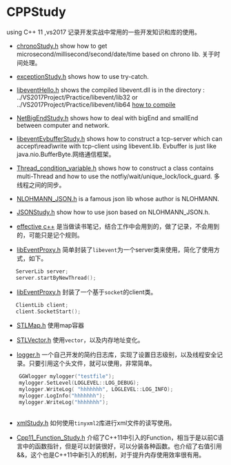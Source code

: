 # CPPStudy
using C++ 11  ,vs2017
记录开发实战中常用的一些开发知识和库的使用。

* [chronoStudy.h](./VS2017Project/Practice/chronoStudy.h) show how to get microsecond/millisecond/second/date/time based on chrono lib. 关于时间处理。

* [exceptionStudy.h](./VS2017Project/Practice/exceptionStudy.h) shows how to use try-catch.

* [libeventHello.h](./VS2017Project/Practice/libeventHello.h) shows the compiled libevent.dll is in the directory : ../VS2017Project/Practice/libevent/lib32 or ../VS2017Project/Practice/libevent/lib64 [how to compile](./windows10下编译libevent（x64和x86））)

* [NetBigEndStudy.h](./VS2017Project/Practice/NetBigEndStudy.h) shows how to deal with bigEnd and smallEnd between computer and network.

* [libeventEvbufferStudy.h](./VS2017Project/Practice/libeventEvbufferStudy.h) shows how to construct a tcp-server which can accept\read\write with tcp-client using libevent.lib. Evbuffer is just like java.nio.BufferByte.网络通信框架。

* [Thread_condition_variable.h](./VS2017Project/Practice/Thread_condition_variable.h) shows how to construct a class contains multi-Thread and how to use the notfiy/wait/unique_lock/lock_guard. 多线程之间的同步。

* [NLOHMANN_JSON.h](./VS2017Project/Practice/NLOHMANN_JSON.h) is a famous json lib whose author is NLOHMANN. 

* [JSONStudy.h](./VS2017Project/Practice/JSONStudy.h) show how to use json based on NLOHMANN_JSON.h.

* [effective c++](./effective_Cpp_50rules.md) 是当做读书笔记，结合工作中会用到的，做了记录，不会用到的，可能只是记个规则。

* [libEventProxy.h](./VS2017Project/Practice/libEventProxy.h) 简单封装了`libevent`为一个server类来使用，简化了使用方式，如下。

```cpp
   ServerLib server;
   server.startByNewThread();
```

* [libEventProxy.h](./VS2017Project/Practice/libEventProxy.h) 封装了一个基于`socket`的client类。

```cpp
   ClientLib client;
   client.SocketStart();
```

* [STLMap.h](./VS2017Project/Practice/STLMap.h) 使用map容器

* [STLVector.h](./VS2017Project/Practice/STLVector.h) 使用`vector`，以及内存地址变化。

* [logger.h](./VS2017Project/Practice/logger.h) 一个自己开发的简约日志库，实现了设置日志级别，以及线程安全记录。只要引用这个头文件，就可以使用，非常简单。

```cpp
	GGWlogger mylogger("testfile");
	mylogger.SetLevel(LOGLEVEL::LOG_DEBUG);
	mylogger.WriteLog( "hhhhhhh", LOGLEVEL::LOG_INFO);
	mylogger.LogInfo("hhhhhhh");
	mylogger.WriteLog("hhhhhhh");
	
```

* [xmlStudy.h](./VS2017Project/Practice/xmlStudy.h) 如何使用`tinyxml2`库进行xml文件的读写使用。

* [Cpp11_Function_Study.h](./VS2017Project/Practice/Cpp11_Function_Study.h) 介绍了C++11中引入的Function，相当于是以前C语言中的函数指针，但是可以封装很好，可以分装各种函数。也介绍了右值引用&&，这个也是C++11中新引入的机制，对于提升内存使用效率很有用。


